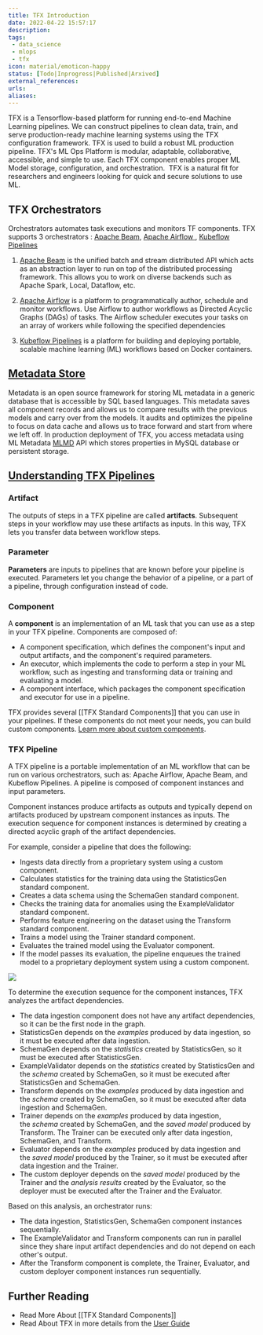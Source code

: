 ```yaml
---
title: TFX Introduction
date: 2022-04-22 15:57:17
description:
tags: 
 - data_science
 - mlops
 - tfx
icon: material/emoticon-happy
status: [Todo|Inprogress|Published|Arxived]
external_references: 
urls: 
aliases: 
---
```

TFX is a Tensorflow-based platform for running end-to-end Machine Learning pipelines. We can construct pipelines to clean data, train, and serve production-ready machine learning systems using the TFX configuration framework. TFX is used to build a robust ML production pipeline. TFX's ML Ops Platform is modular, adaptable, collaborative, accessible, and simple to use. Each TFX component enables proper ML Model storage, configuration, and orchestration.  TFX is a natural fit for researchers and engineers looking for quick and secure solutions to use ML. 

## TFX Orchestrators
Orchestrators automates task executions and monitors TF components. TFX supports 3 orchestrators  : [Apache Beam](https://www.tensorflow.org/tfx/guide/beam_orchestrator), [Apache Airflow ](https://www.tensorflow.org/tfx/guide/airflow), [Kubeflow Pipelines](https://www.tensorflow.org/tfx/guide/kubeflow)

1. [Apache Beam](https://beam.apache.org/documentation/) is the unified batch and stream distributed API which acts as an abstraction layer to run on top of the distributed processing framework. This allows you to work on diverse backends such as Apache Spark, Local, Dataflow, etc.

2. [Apache Airflow](https://airflow.apache.org/docs/) is a platform to programmatically author, schedule and monitor workflows. Use Airflow to author workflows as Directed Acyclic Graphs (DAGs) of tasks. The Airflow scheduler executes your tasks on an array of workers while following the specified dependencies

3. [Kubeflow Pipelines](https://www.kubeflow.org/docs/components/pipelines/introduction/)  is a platform for building and deploying portable, scalable machine learning (ML) workflows based on Docker containers.


## [Metadata Store](https://www.tensorflow.org/tfx/guide/mlmd)
Metadata is an open source framework for storing ML metadata in a generic database that is accessible by SQL based languages. This metadata saves all component records and allows us to compare results with the previous models and carry over from the models. It audits and optimizes the pipeline to focus on data cache and allows us to trace forward and start from where we left off. In production deployment of TFX, you access metadata using ML Metadata [MLMD](https://www.tensorflow.org/tfx/guide/mlmd) API which stores properties in MySQL database or persistent storage.

## [Understanding TFX Pipelines](https://www.tensorflow.org/tfx/guide/understanding_tfx_pipelines) 
### Artifact
The outputs of steps in a TFX pipeline are called **artifacts**. Subsequent steps in your workflow may use these artifacts as inputs. In this way, TFX lets you transfer data between workflow steps.

### Parameter
**Parameters** are inputs to pipelines that are known before your pipeline is executed. Parameters let you change the behavior of a pipeline, or a part of a pipeline, through configuration instead of code.

### Component
A **component** is an implementation of an ML task that you can use as a step in your TFX pipeline. Components are composed of:

-   A component specification, which defines the component's input and output artifacts, and the component's required parameters.
-   An executor, which implements the code to perform a step in your ML workflow, such as ingesting and transforming data or training and evaluating a model.
-   A component interface, which packages the component specification and executor for use in a pipeline.

TFX provides several [[TFX Standard Components]] that you can use in your pipelines. If these components do not meet your needs, you can build custom components. [Learn more about custom components](https://www.tensorflow.org/tfx/guide/understanding_custom_components).

### TFX Pipeline
A TFX pipeline is a portable implementation of an ML workflow that can be run on various orchestrators, such as: Apache Airflow, Apache Beam, and Kubeflow Pipelines. A pipeline is composed of component instances and input parameters.

Component instances produce artifacts as outputs and typically depend on artifacts produced by upstream component instances as inputs. The execution sequence for component instances is determined by creating a directed acyclic graph of the artifact dependencies.

For example, consider a pipeline that does the following:

-   Ingests data directly from a proprietary system using a custom component.
-   Calculates statistics for the training data using the StatisticsGen standard component.
-   Creates a data schema using the SchemaGen standard component.
-   Checks the training data for anomalies using the ExampleValidator standard component.
-   Performs feature engineering on the dataset using the Transform standard component.
-   Trains a model using the Trainer standard component.
-   Evaluates the trained model using the Evaluator component.
-   If the model passes its evaluation, the pipeline enqueues the trained model to a proprietary deployment system using a custom component.

![](https://www.tensorflow.org/tfx/guide/images/tfx_pipeline_graph.svg)

To determine the execution sequence for the component instances, TFX analyzes the artifact dependencies.

-   The data ingestion component does not have any artifact dependencies, so it can be the first node in the graph.
-   StatisticsGen depends on the _examples_ produced by data ingestion, so it must be executed after data ingestion.
-   SchemaGen depends on the _statistics_ created by StatisticsGen, so it must be executed after StatisticsGen.
-   ExampleValidator depends on the _statistics_ created by StatisticsGen and the _schema_ created by SchemaGen, so it must be executed after StatisticsGen and SchemaGen.
-   Transform depends on the _examples_ produced by data ingestion and the _schema_ created by SchemaGen, so it must be executed after data ingestion and SchemaGen.
-   Trainer depends on the _examples_ produced by data ingestion, the _schema_ created by SchemaGen, and the _saved model_ produced by Transform. The Trainer can be executed only after data ingestion, SchemaGen, and Transform.
-   Evaluator depends on the _examples_ produced by data ingestion and the _saved model_ produced by the Trainer, so it must be executed after data ingestion and the Trainer.
-   The custom deployer depends on the _saved model_ produced by the Trainer and the _analysis results_ created by the Evaluator, so the deployer must be executed after the Trainer and the Evaluator.

Based on this analysis, an orchestrator runs:

-   The data ingestion, StatisticsGen, SchemaGen component instances sequentially.
-   The ExampleValidator and Transform components can run in parallel since they share input artifact dependencies and do not depend on each other's output.
-   After the Transform component is complete, the Trainer, Evaluator, and custom deployer component instances run sequentially.

## Further Reading 
- Read More About [[TFX Standard Components]]
- Read About TFX in more details from the [User Guide](https://www.tensorflow.org/tfx/guide) 

